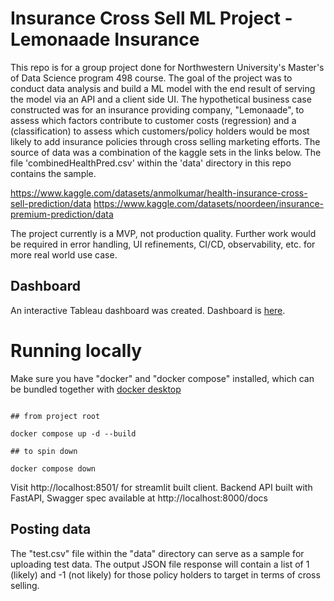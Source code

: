 # Insurance Cross Sell ML Project - Lemonaade Insurance

This repo is for a group project done for Northwestern University's Master's of Data Science program 498 course. The goal of the project was to conduct data analysis and build a ML model with the end result of serving the model via an API and a client side UI. The hypothetical business case constructed was for an insurance providing company, "Lemonaade", to assess which factors contribute to customer costs (regression) and a (classification) to assess which customers/policy holders would be most likely to add insurance policies through cross selling marketing efforts. The source of data was a combination of the kaggle sets in the links below. The file 'combinedHealthPred.csv' within the 'data' directory in this repo contains the sample. 

https://www.kaggle.com/datasets/anmolkumar/health-insurance-cross-sell-prediction/data
https://www.kaggle.com/datasets/noordeen/insurance-premium-prediction/data 

The project currently is a MVP, not production quality. Further work would be required in error handling, UI refinements, CI/CD, observability, etc. for more real world use case. 

## Dashboard
An interactive Tableau dashboard was created. Dashboard is [here](https://public.tableau.com/app/profile/ash.vaid/viz/498-capstone-2024-q1/Dashboard1#2).

# Running locally

Make sure you have "docker" and "docker compose" installed, which can be bundled together with [docker desktop](https://docs.docker.com/desktop/)



```

## from project root

docker compose up -d --build

## to spin down

docker compose down
```
Visit http://localhost:8501/ for streamlit built client. 
Backend API built with FastAPI, Swagger spec available at http://localhost:8000/docs

## Posting data

The "test.csv" file within the "data" directory can serve as a sample for uploading test data. The output JSON file response will contain a list of 1 (likely) and -1 (not likely) for those policy holders to target in terms of cross selling. 


